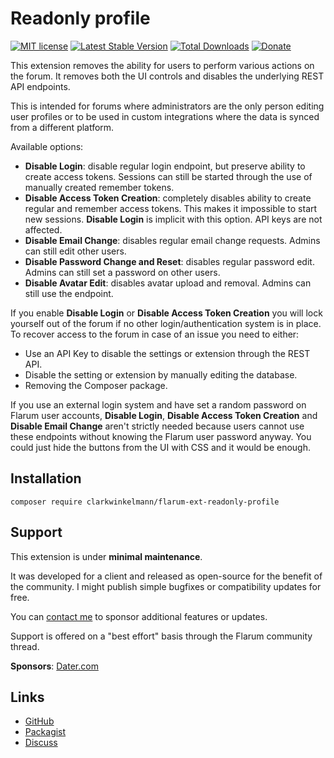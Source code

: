 # Readonly profile

[![MIT license](https://img.shields.io/badge/license-MIT-blue.svg)](https://github.com/clarkwinkelmann/flarum-ext-readonly-profile/blob/master/LICENSE.md) [![Latest Stable Version](https://img.shields.io/packagist/v/clarkwinkelmann/flarum-ext-readonly-profile.svg)](https://packagist.org/packages/clarkwinkelmann/flarum-ext-readonly-profile) [![Total Downloads](https://img.shields.io/packagist/dt/clarkwinkelmann/flarum-ext-readonly-profile.svg)](https://packagist.org/packages/clarkwinkelmann/flarum-ext-readonly-profile) [![Donate](https://img.shields.io/badge/paypal-donate-yellow.svg)](https://www.paypal.me/clarkwinkelmann)

This extension removes the ability for users to perform various actions on the forum.
It removes both the UI controls and disables the underlying REST API endpoints.

This is intended for forums where administrators are the only person editing user profiles or to be used in custom integrations where the data is synced from a different platform.

Available options:

- **Disable Login**: disable regular login endpoint, but preserve ability to create access tokens. Sessions can still be started through the use of manually created remember tokens.
- **Disable Access Token Creation**: completely disables ability to create regular and remember access tokens. This makes it impossible to start new sessions. **Disable Login** is implicit with this option. API keys are not affected.
- **Disable Email Change**: disables regular email change requests. Admins can still edit other users.
- **Disable Password Change and Reset**: disables regular password edit. Admins can still set a password on other users.
- **Disable Avatar Edit**: disables avatar upload and removal. Admins can still use the endpoint.

If you enable **Disable Login** or **Disable Access Token Creation** you will lock yourself out of the forum if no other login/authentication system is in place.
To recover access to the forum in case of an issue you need to either:

- Use an API Key to disable the settings or extension through the REST API.
- Disable the setting or extension by manually editing the database.
- Removing the Composer package.

If you use an external login system and have set a random password on Flarum user accounts, **Disable Login**, **Disable Access Token Creation** and **Disable Email Change** aren't strictly needed because users cannot use these endpoints without knowing the Flarum user password anyway.
You could just hide the buttons from the UI with CSS and it would be enough.

## Installation

    composer require clarkwinkelmann/flarum-ext-readonly-profile

## Support

This extension is under **minimal maintenance**.

It was developed for a client and released as open-source for the benefit of the community.
I might publish simple bugfixes or compatibility updates for free.

You can [contact me](https://clarkwinkelmann.com/flarum) to sponsor additional features or updates.

Support is offered on a "best effort" basis through the Flarum community thread.

**Sponsors**: [Dater.com](https://dater.com/)

## Links

- [GitHub](https://github.com/clarkwinkelmann/flarum-ext-readonly-profile)
- [Packagist](https://packagist.org/packages/clarkwinkelmann/flarum-ext-readonly-profile)
- [Discuss](https://discuss.flarum.org/d/30633)
